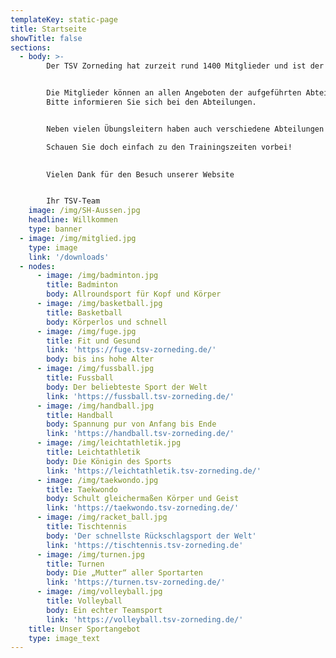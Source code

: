 ```yaml
---
templateKey: static-page
title: Startseite
showTitle: false
sections:
  - body: >-
        Der TSV Zorneding hat zurzeit rund 1400 Mitglieder und ist der größte Verein in Zorneding.


        Die Mitglieder können an allen Angeboten der aufgeführten Abteilungen teilnehmen (teilweise mit Kursgebühr).
        Bitte informieren Sie sich bei den Abteilungen.


        Neben vielen Übungsleitern haben auch verschiedene Abteilungen professionelle Trainer engagiert.

        Schauen Sie doch einfach zu den Trainingszeiten vorbei!

        
        Vielen Dank für den Besuch unserer Website


        Ihr TSV-Team
    image: /img/SH-Aussen.jpg
    headline: Willkommen
    type: banner
  - image: /img/mitglied.jpg
    type: image
    link: '/downloads'
  - nodes:
      - image: /img/badminton.jpg
        title: Badminton
        body: Allroundsport für Kopf und Körper
      - image: /img/basketball.jpg
        title: Basketball
        body: Körperlos und schnell
      - image: /img/fuge.jpg
        title: Fit und Gesund
        link: 'https://fuge.tsv-zorneding.de/'
        body: bis ins hohe Alter
      - image: /img/fussball.jpg
        title: Fussball
        body: Der beliebteste Sport der Welt
        link: 'https://fussball.tsv-zorneding.de/'
      - image: /img/handball.jpg
        title: Handball
        body: Spannung pur von Anfang bis Ende
        link: 'https://handball.tsv-zorneding.de/'
      - image: /img/leichtathletik.jpg
        title: Leichtathletik
        body: Die Königin des Sports
        link: 'https://leichtathletik.tsv-zorneding.de/'
      - image: /img/taekwondo.jpg
        title: Taekwondo
        body: Schult gleichermaßen Körper und Geist
        link: 'https://taekwondo.tsv-zorneding.de/'
      - image: /img/racket_ball.jpg
        title: Tischtennis
        body: 'Der schnellste Rückschlagsport der Welt'
        link: 'https://tischtennis.tsv-zorneding.de'
      - image: /img/turnen.jpg
        title: Turnen
        body: Die „Mutter“ aller Sportarten
        link: 'https://turnen.tsv-zorneding.de/'
      - image: /img/volleyball.jpg
        title: Volleyball
        body: Ein echter Teamsport
        link: 'https://volleyball.tsv-zorneding.de/'
    title: Unser Sportangebot
    type: image_text
---
```


